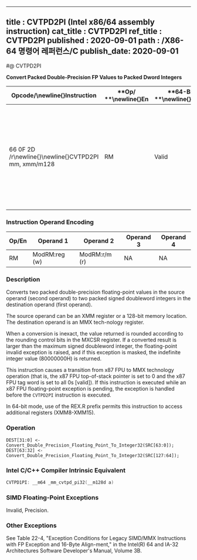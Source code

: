 ----------------------------
title : CVTPD2PI (Intel x86/64 assembly instruction)
cat_title : CVTPD2PI
ref_title : CVTPD2PI
published : 2020-09-01
path : /X86-64 명령어 레퍼런스/C
publish_date: 2020-09-01
----------------------------
#@ CVTPD2PI

**Convert Packed Double-Precision FP Values to Packed Dword Integers**

|**Opcode/**\newline{}**Instruction**|**Op/ **\newline{}**En**|**64-Bit **\newline{}**Mode**|**Compat/**\newline{}**Leg Mode**|**Description**|
|------------------------------------|------------------------|-----------------------------|---------------------------------|---------------|
|66 0F 2D /r\newline{}\newline{}CVTPD2PI mm, xmm/m128|RM|Valid|Valid|Convert two packed double-precision floating-point values from xmm/m128 to two packed signed doubleword integers in mm.|
### Instruction Operand Encoding


|Op/En|Operand 1|Operand 2|Operand 3|Operand 4|
|-----|---------|---------|---------|---------|
|RM|ModRM:reg (w)|ModRM:r/m (r)|NA|NA|
### Description


Converts two packed double-precision floating-point values in the source operand (second operand) to two packed signed doubleword integers in the destination operand (first operand).

The source operand can be an XMM register or a 128-bit memory location. The destination operand is an MMX tech-nology register. 

When a conversion is inexact, the value returned is rounded according to the rounding control bits in the MXCSR register. If a converted result is larger than the maximum signed doubleword integer, the floating-point invalid exception is raised, and if this exception is masked, the indefinite integer value (80000000H) is returned.

This instruction causes a transition from x87 FPU to MMX technology operation (that is, the x87 FPU top-of-stack pointer is set to 0 and the x87 FPU tag word is set to all 0s [valid]). If this instruction is executed while an x87 FPU floating-point exception is pending, the exception is handled before the `CVTPD2PI` instruction is executed.

In 64-bit mode, use of the REX.R prefix permits this instruction to access additional registers (XMM8-XMM15).


### Operation

```info-verb
DEST[31:0] <- Convert_Double_Precision_Floating_Point_To_Integer32(SRC[63:0]);
DEST[63:32] <- Convert_Double_Precision_Floating_Point_To_Integer32(SRC[127:64]);
```

### Intel C/C++ Compiler Intrinsic Equivalent

```cpp
CVTPD1PI: __m64 _mm_cvtpd_pi32(__m128d a)
```
### SIMD Floating-Point Exceptions


Invalid, Precision.

### Other Exceptions


See Table 22-4, "Exception Conditions for Legacy SIMD/MMX Instructions with FP Exception and 16-Byte Align-ment," in the Intel(R) 64 and IA-32 Architectures Software Developer's Manual, Volume 3B.

